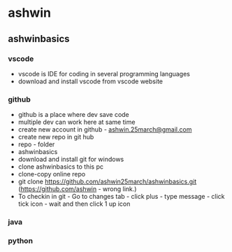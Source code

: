 # ashwin

## ashwinbasics

### vscode
* vscode is IDE for coding in several programming languages
* download and install vscode from vscode website

### github
* github is a place where dev save code
* multiple dev can work here at same time
* create new account in github - ashwin.25march@gmail.com 
* create new repo in git hub
* repo - folder
* ashwinbasics
* download and install git for windows
* clone ashwinbasics to this pc
* clone-copy online repo
* git clone https://github.com/ashwin25march/ashwinbasics.git (https://github.com/ashwin - wrong link.)
* To checkin in git - Go to changes tab - click plus - type message - click tick icon - wait and then click 1 up icon

### java


### python




